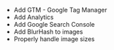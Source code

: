 - Add GTM - Google Tag Manager
- Add Analytics
- Add Google Search Console
- Add BlurHash to images
- Properly handle image sizes
